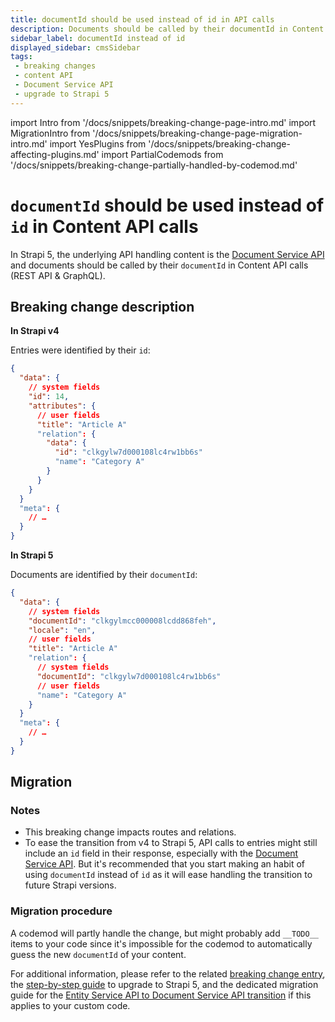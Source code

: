 ```yaml
---
title: documentId should be used instead of id in API calls
description: Documents should be called by their documentId in Content API calls (REST API & GraphQL).
sidebar_label: documentId instead of id
displayed_sidebar: cmsSidebar
tags:
 - breaking changes
 - content API
 - Document Service API
 - upgrade to Strapi 5
---
```


import Intro from '/docs/snippets/breaking-change-page-intro.md'
import MigrationIntro from '/docs/snippets/breaking-change-page-migration-intro.md'
import YesPlugins from '/docs/snippets/breaking-change-affecting-plugins.md'
import PartialCodemods from '/docs/snippets/breaking-change-partially-handled-by-codemod.md'

# `documentId` should be used instead of `id` in Content API calls

In Strapi 5, the underlying API handling content is the [Document Service API](/cms/api/document-service) and documents should be called by their `documentId` in Content API calls (REST API & GraphQL).

<Intro />

<YesPlugins />
<PartialCodemods />

## Breaking change description

<SideBySideContainer>

<SideBySideColumn>

**In Strapi v4**

Entries were identified by their `id`:

```json {4}
{
  "data": {
    // system fields
    "id": 14,
    "attributes": {
      // user fields
      "title": "Article A"
      "relation": {
        "data": {
          "id": "clkgylw7d000108lc4rw1bb6s"
          "name": "Category A"
        }
      }
    }
  }
  "meta": {
    // …
  }
}
```

</SideBySideColumn>

<SideBySideColumn>

**In Strapi 5**

Documents are identified by their `documentId`:

```json {4}
{
  "data": {
    // system fields
    "documentId": "clkgylmcc000008lcdd868feh",
    "locale": "en",
    // user fields
    "title": "Article A"
    "relation": {
      // system fields
      "documentId": "clkgylw7d000108lc4rw1bb6s"
      // user fields
      "name": "Category A"
    }
  }
  "meta": {
    // …
  }
}
```

</SideBySideColumn>

</SideBySideContainer>

## Migration

### Notes

- This breaking change impacts routes and relations.
- To ease the transition from v4 to Strapi 5, API calls to entries might still include an `id` field in their response, especially with the [Document Service API](/cms/api/document-service). But it's recommended that you start making an habit of using `documentId` instead of `id` as it will ease handling the transition to future Strapi versions.

### Migration procedure 

A codemod will partly handle the change, but might probably add `__TODO__` items to your code since it's impossible for the codemod to automatically guess the new `documentId` of your content.

For additional information, please refer to the related [breaking change entry](/cms/migration/v4-to-v5/breaking-changes/entity-service-deprecated), the [step-by-step guide](/cms/migration/v4-to-v5/step-by-step) to upgrade to Strapi 5, and the dedicated migration guide for the [Entity Service API to Document Service API transition](/cms/migration/v4-to-v5/additional-resources/from-entity-service-to-document-service) if this applies to your custom code.
